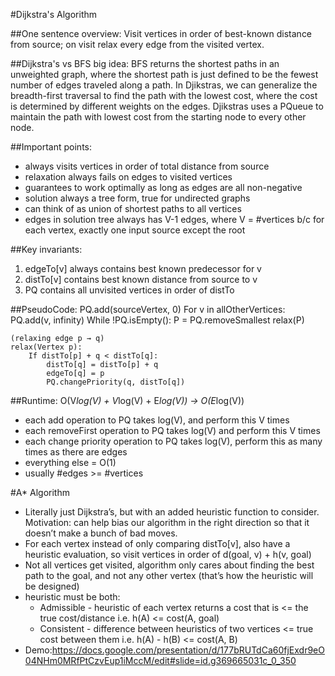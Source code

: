 #Dijkstra's Algorithm 

##One sentence overview:
Visit vertices in order of best-known distance from source; on visit relax every edge from the visited vertex.

##Dijkstra's vs BFS big idea:
BFS returns the shortest paths in an unweighted graph, where the shortest path is just defined to be the fewest number of edges traveled along a path. In Djikstras, we can generalize the breadth-first traversal to find the path with the lowest cost, where the cost is determined by different weights on the edges. Djikstras uses a PQueue to maintain the path with lowest cost from the starting node to every other node. 

##Important points: 
- always visits vertices in order of total distance from source
- relaxation always fails on edges to visited vertices 
- guarantees to work optimally as long as edges are all non-negative
- solution always a tree form, true for undirected graphs
- can think of as union of shortest paths to all vertices 
- edges in solution tree always has V-1 edges, where V = #vertices b/c for each vertex, exactly one input source except the root 

##Key invariants:
1. edgeTo[v] always contains best known predecessor for v
2. distTo[v] contains best known distance from source to v
3. PQ contains all unvisited vertices in order of distTo


##PseudoCode:
    PQ.add(sourceVertex, 0)
    For v in allOtherVertices:
	    PQ.add(v, infinity)
    While !PQ.isEmpty():
	    P = PQ.removeSmallest
	    relax(P)
	    
    (relaxing edge p → q)
    relax(Vertex p):
	    If distTo[p] + q < distTo[q]:
		    distTo[q] = distTo[p] + q
		    edgeTo[q] = p
		    PQ.changePriority(q, distTo[q])

		

##Runtime:
O(V*log(V) + V*log(V) + E*log(V)) → O(E*log(V)) 
- each add operation to PQ takes log(V), and perform this V times
- each removeFirst operation to PQ takes log(V) and perform this V times 
- each change priority operation to PQ takes log(V), perform this as many times as there are edges
- everything else = O(1) 
- usually #edges >= #vertices 


#A* Algorithm
- Literally just Dijkstra’s, but with an added heuristic function to consider. Motivation: can help bias our algorithm in the right direction so that it doesn’t make a bunch of bad moves. 
- For each vertex instead of only comparing distTo[v], also have a heuristic evaluation, so visit vertices in order of d(goal, v) + h(v, goal)
- Not all vertices get visited, algorithm only cares about finding the best path to the goal, and not any other vertex (that’s how the heuristic will be designed)
- heuristic must be both:
    * Admissible - heuristic of each vertex returns a cost that is <= the true cost/distance i.e. h(A) <= cost(A, goal)
    * Consistent - difference between heuristics of two vertices <= true cost between them i.e. h(A) - h(B) <= cost(A, B)
- Demo:https://docs.google.com/presentation/d/177bRUTdCa60fjExdr9eO04NHm0MRfPtCzvEup1iMccM/edit#slide=id.g369665031c_0_350
